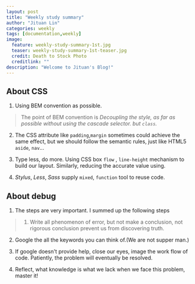 ```yaml
---
layout: post
title: "Weekly study summary"
author: "Jituan Lin"
categories: weekly
tags: [documentation,weekly]
image:
  feature: weekly-study-summary-1st.jpg
  teaser: weekly-study-summary-1st-teaser.jpg
  credit: Death to Stock Photo
  creditlink: ""
description: "Welcome to Jituan's Blog!"  
---
```


## About CSS

1. Using BEM convention as possible.
> The point of BEM convention is *Decoupling the style, as far as possible without using the cascade selector. but `class`.*

2. The CSS attribute like `padding`,`margin` sometimes could achieve the same effect, but we should follow the semantic rules, just like HTML5 `aside`, `nav`...

3. Type less, do more. Using CSS box `flow` , `line-height` mechanism to build our layout. Similarly, reducing the accurate value using.

4. *Stylus*, *Less*, *Sass* supply `mixed`, `function` tool to reuse code.

## About debug

1. The steps are very important. I summed up the following steps
>1. Write all phenomenon of error, but not make a conclusion, not rigorous conclusion prevent us from discovering truth.

2. Google the all the keywords you can think of.(We are not supper man.)

3. If google doesn't provide help, close our eyes, image the work flow of code. Patiently, the problem will eventually be resolved.

4. Reflect, what knowledge is what we lack when we face this problem, master it! 

